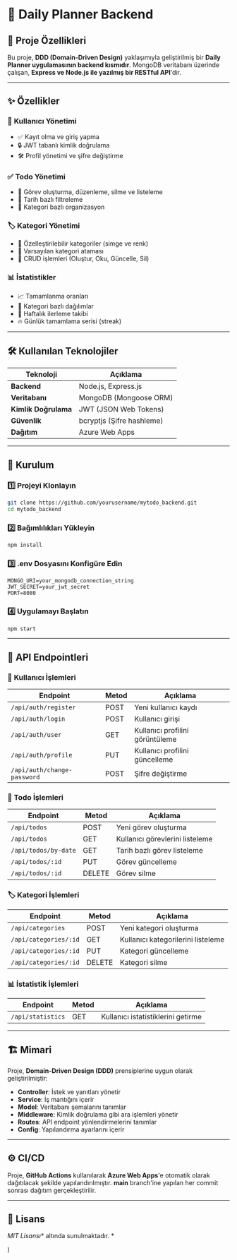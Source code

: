 # 📌 Daily Planner Backend

## 📖 Proje Özellikleri

Bu proje, **DDD (Domain-Driven Design)** yaklaşımıyla geliştirilmiş bir **Daily Planner uygulamasının backend kısmıdır**. MongoDB veritabanı üzerinde çalışan, **Express ve Node.js ile yazılmış bir RESTful API**'dir.

---

## ✨ Özellikler

### 🔑 **Kullanıcı Yönetimi**
- ✅ Kayıt olma ve giriş yapma
- 🔒 JWT tabanlı kimlik doğrulama
- 🛠 Profil yönetimi ve şifre değiştirme

### ✅ **Todo Yönetimi**
- 📝 Görev oluşturma, düzenleme, silme ve listeleme
- 📅 Tarih bazlı filtreleme
- 📂 Kategori bazlı organizasyon

### 🏷️ **Kategori Yönetimi**
- 🎨 Özelleştirilebilir kategoriler (simge ve renk)
- 📌 Varsayılan kategori ataması
- 🔄 CRUD işlemleri (Oluştur, Oku, Güncelle, Sil)

### 📊 **İstatistikler**
- 📈 Tamamlanma oranları
- 📂 Kategori bazlı dağılımlar
- 📅 Haftalık ilerleme takibi
- 🔥 Günlük tamamlama serisi (streak)

---

## 🛠 Kullanılan Teknolojiler

| Teknoloji | Açıklama |
|-----------|----------|
| **Backend** | Node.js, Express.js |
| **Veritabanı** | MongoDB (Mongoose ORM) |
| **Kimlik Doğrulama** | JWT (JSON Web Tokens) |
| **Güvenlik** | bcryptjs (Şifre hashleme) |
| **Dağıtım** | Azure Web Apps |

---

## 🚀 Kurulum

### **1️⃣ Projeyi Klonlayın**
```bash
git clone https://github.com/yourusername/mytodo_backend.git
cd mytodo_backend
```

### **2️⃣ Bağımlılıkları Yükleyin**
```bash
npm install
```

### **3️⃣ .env Dosyasını Konfigüre Edin**
```env
MONGO_URI=your_mongodb_connection_string
JWT_SECRET=your_jwt_secret
PORT=8080
```

### **4️⃣ Uygulamayı Başlatın**
```bash
npm start
```

---

## 📡 API Endpointleri

### 🔑 **Kullanıcı İşlemleri**
| Endpoint | Metod | Açıklama |
|----------|-------|----------|
| `/api/auth/register` | POST | Yeni kullanıcı kaydı |
| `/api/auth/login` | POST | Kullanıcı girişi |
| `/api/auth/user` | GET | Kullanıcı profilini görüntüleme |
| `/api/auth/profile` | PUT | Kullanıcı profilini güncelleme |
| `/api/auth/change-password` | POST | Şifre değiştirme |

### 📝 **Todo İşlemleri**
| Endpoint | Metod | Açıklama |
|----------|-------|----------|
| `/api/todos` | POST | Yeni görev oluşturma |
| `/api/todos` | GET | Kullanıcı görevlerini listeleme |
| `/api/todos/by-date` | GET | Tarih bazlı görev listeleme |
| `/api/todos/:id` | PUT | Görev güncelleme |
| `/api/todos/:id` | DELETE | Görev silme |

### 🏷️ **Kategori İşlemleri**
| Endpoint | Metod | Açıklama |
|----------|-------|----------|
| `/api/categories` | POST | Yeni kategori oluşturma |
| `/api/categories/:id` | GET | Kullanıcı kategorilerini listeleme |
| `/api/categories/:id` | PUT | Kategori güncelleme |
| `/api/categories/:id` | DELETE | Kategori silme |

### 📊 **İstatistik İşlemleri**
| Endpoint | Metod | Açıklama |
|----------|-------|----------|
| `/api/statistics` | GET | Kullanıcı istatistiklerini getirme |

---

## 🏗️ Mimari

Proje, **Domain-Driven Design (DDD)** prensiplerine uygun olarak geliştirilmiştir:

- **Controller**: İstek ve yanıtları yönetir
- **Service**: İş mantığını içerir
- **Model**: Veritabanı şemalarını tanımlar
- **Middleware**: Kimlik doğrulama gibi ara işlemleri yönetir
- **Routes**: API endpoint yönlendirmelerini tanımlar
- **Config**: Yapılandırma ayarlarını içerir

---

## ⚙️ CI/CD

Proje, **GitHub Actions** kullanılarak **Azure Web Apps**'e otomatik olarak dağıtılacak şekilde yapılandırılmıştır. **main** branch'ine yapılan her commit sonrası dağıtım gerçekleştirilir.

---

## 📜 Lisans

*MIT Lisansı** altında sunulmaktadır. *

)
